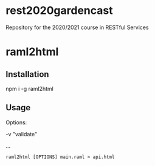 # rest2020gardencast
Repository for the 2020/2021 course in RESTful Services

# raml2html
## Installation
npm i -g raml2html

## Usage
Options:

-v "validate"

...
```
raml2html [OPTIONS] main.raml > api.html
```